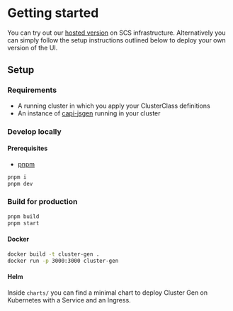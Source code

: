 # Getting started

You can try out our [hosted version](https://cluster-gen.moin.k8s.scs.community) on SCS infrastructure.
Alternatively you can simply follow the setup instructions outlined below to deploy your own version of the UI.

## Setup

### Requirements

- A running cluster in which you apply your ClusterClass definitions
- An instance of [capi-jsgen](https://github.com/SovereignCloudStack/capi-jsgen) running in your cluster

### Develop locally

#### Prerequisites

- [pnpm](https://pnpm.io/installation)

```bash
pnpm i
pnpm dev
```

### Build for production

```bash
pnpm build
pnpm start
```

#### Docker

```bash
docker build -t cluster-gen .
docker run -p 3000:3000 cluster-gen
```

#### Helm

Inside `charts/` you can find a minimal chart to deploy Cluster Gen on Kubernetes with a Service and an Ingress.
